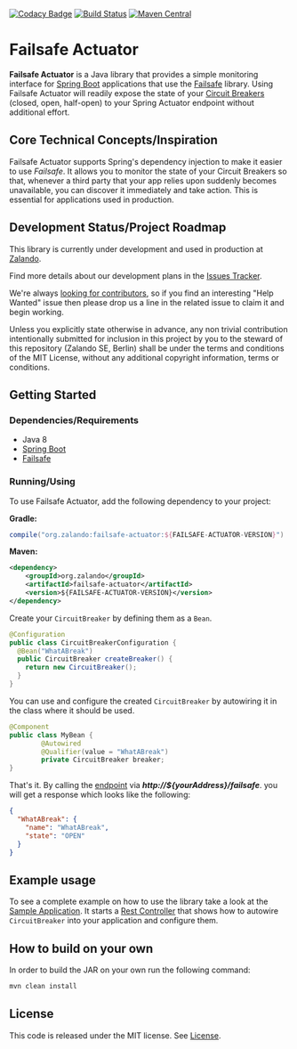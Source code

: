 [![Codacy Badge](https://api.codacy.com/project/badge/Grade/97639870e76546cab6fd2597c583c0b1)](https://www.codacy.com/app/MALPI/failsafe-actuator?utm_source=github.com&utm_medium=referral&utm_content=zalando-incubator/failsafe-actuator&utm_campaign=badger)
[![Build Status](https://travis-ci.org/zalando/failsafe-actuator.svg?branch=master)](https://travis-ci.org/zalando/failsafe-actuator)
[![Maven Central](https://img.shields.io/maven-central/v/org.zalando/failsafe-actuator.svg)](https://maven-badges.herokuapp.com/maven-central/org.zalando/failsafe-actuator)

# Failsafe Actuator

**Failsafe Actuator** is a Java library that provides a simple monitoring interface for [Spring Boot](https://projects.spring.io/spring-boot/) 
applications that use the [Failsafe](https://github.com/jhalterman/failsafe) library. 
Using Failsafe Actuator will readily expose the state of your [Circuit Breakers](http://martinfowler.com/bliki/CircuitBreaker.html) (closed, open, half-open) 
to your Spring Actuator endpoint without additional effort. 

## Core Technical Concepts/Inspiration

Failsafe Actuator supports Spring's dependency injection to make it easier to use *Failsafe*. 
It allows you to monitor the state of your Circuit Breakers so that, whenever a third party that your app relies upon 
suddenly becomes unavailable, you can discover it immediately and take action. This is essential for applications used in production.

## Development Status/Project Roadmap
This library is currently under development and used in production at [Zalando](https://jobs.zalando.com/tech/). 

Find more details about our development plans in the [Issues Tracker](https://github.com/zalando-incubator/failsafe-actuator/issues). 

We're always [looking for contributors](https://github.com/zalando-incubator/failsafe-actuator/blob/master/CONTRIBUTIONS.md), 
so if you find an interesting "Help Wanted" issue then please drop us a line in the related issue to claim it and begin working.

Unless you explicitly state otherwise in advance, any non trivial contribution intentionally submitted for inclusion in this project by you to the steward of this repository (Zalando SE, Berlin) shall be under the terms and conditions of the MIT License, without any additional copyright information, terms or conditions.

## Getting Started

### Dependencies/Requirements
* Java 8
* [Spring Boot](http://projects.spring.io/spring-boot/) 
* [Failsafe](https://github.com/jhalterman/failsafe)

### Running/Using

To use Failsafe Actuator, add the following dependency to your project:

**Gradle:**
```groovy
compile("org.zalando:failsafe-actuator:${FAILSAFE-ACTUATOR-VERSION}")
```

**Maven:**
```xml
<dependency>
    <groupId>org.zalando</groupId>
    <artifactId>failsafe-actuator</artifactId>
    <version>${FAILSAFE-ACTUATOR-VERSION}</version>
</dependency>
```

Create your `CircuitBreaker` by defining them as a `Bean`.

```java
@Configuration
public class CircuitBreakerConfiguration {
  @Bean("WhatABreak")
  public CircuitBreaker createBreaker() {
    return new CircuitBreaker();
  }
}
```

You can use and configure the created `CircuitBreaker` by autowiring it in the class where it should be used.


```java
@Component
public class MyBean {
        @Autowired
        @Qualifier(value = "WhatABreak")
        private CircuitBreaker breaker;
}
```

That's it. By calling the [endpoint](http://docs.spring.io/spring-boot/docs/current/reference/html/production-ready-endpoints.html) via _**http://${yourAddress}/failsafe**_.
you will get a response which looks like the following:


```json
{
  "WhatABreak": {
    "name": "WhatABreak",
    "state": "OPEN"
  }
}
```

## Example usage

To see a complete example on how to use the library take a look at the
[Sample Application](src/test/java/org/zalando/failsafeactuator/sample/SampleApplication.java).
It starts a [Rest Controller](src/test/java/org/zalando/failsafeactuator/sample/SampleController.java)
that shows how to autowire `CircuitBreaker` into your application
and configure them.

## How to build on your own

In order to build the JAR on your own run the following command:

```bash
mvn clean install
```

## License

This code is released under the MIT license. See [License](LICENSE).
